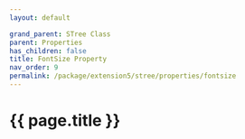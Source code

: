 ```yaml
---
layout: default

grand_parent: STree Class
parent: Properties
has_children: false
title: FontSize Property
nav_order: 9
permalink: /package/extension5/stree/properties/fontsize
---
```

# {{ page.title }}

